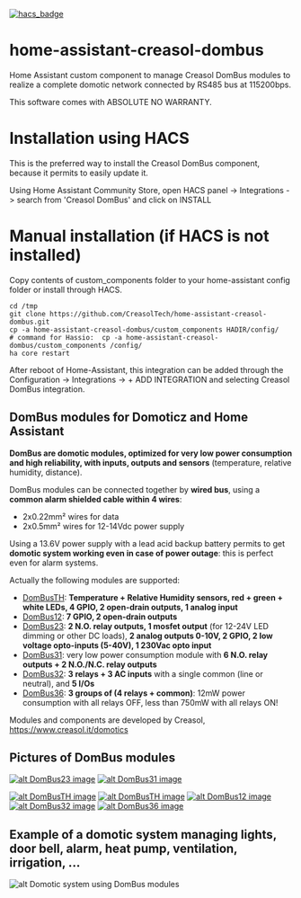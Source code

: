 [![hacs_badge](https://img.shields.io/badge/HACS-Default-orange.svg)](https://github.com/custom-components/hacs)

# home-assistant-creasol-dombus
Home Assistant custom component to manage Creasol DomBus modules to realize a complete domotic network connected by RS485 bus at 115200bps.

This software comes with ABSOLUTE NO WARRANTY.

# Installation using HACS
This is the preferred way to install the Creasol DomBus component, because it permits to easily update it.

Using Home Assistant Community Store, open HACS panel -> Integrations -> search from 'Creasol DomBus' and click on INSTALL

# Manual installation (if HACS is not installed)
Copy contents of custom_components folder to your home-assistant config folder or install through HACS.

```console
cd /tmp
git clone https://github.com/CreasolTech/home-assistant-creasol-dombus.git
cp -a home-assistant-creasol-dombus/custom_components HADIR/config/
# command for Hassio:  cp -a home-assistant-creasol-dombus/custom_components /config/
ha core restart
```

After reboot of Home-Assistant, this integration can be added through the Configuration -> Integrations -> + ADD INTEGRATION 
and selecting Creasol DomBus integration.


## DomBus modules for Domoticz and Home Assistant
**DomBus are domotic modules, optimized for very low power consumption and high reliability, with inputs, outputs and sensors** (temperature, relative humidity, distance).

DomBus modules can be connected together by **wired bus**, using a **common alarm shielded cable within 4 wires**:
* 2x0.22mm² wires for data
* 2x0.5mm² wires for 12-14Vdc power supply

Using a 13.6V power supply with a lead acid backup battery permits to get **domotic system working even in case of power outage**: this is perfect even for alarm systems.

Actually the following modules are supported:
* [DomBusTH](https://www.creasol.it/CreasolDomBusTH): **Temperature + Relative Humidity sensors, red + green + white LEDs, 4 GPIO, 2 open-drain outputs, 1 analog input**
* [DomBus12](https://www.creasol.it/CreasolDomBus12): **7 GPIO, 2 open-drain outputs**
* [DomBus23](https://www.creasol.it/CreasolDomBus23): **2 N.O. relay outputs, 1 mosfet output** (for 12-24V LED dimming or other DC loads), **2 analog outputs 0-10V, 2 GPIO, 2 low voltage opto-inputs (5-40V), 1 230Vac opto input**
* [DomBus31](https://www.creasol.it/CreasolDomBus31): very low power consumption module with **6 N.O. relay outputs + 2 N.O./N.C. relay outputs**
* [DomBus32](https://www.creasol.it/CreasolDomBus31): **3 relays + 3 AC inputs** with a single common (line or neutral), and **5 I/Os**
* [DomBus36](https://www.creasol.it/CreasolDomBus31): **3 groups of (4 relays + common)**: 12mW power consumption with all relays OFF, less than 750mW with all relays ON!

Modules and components are developed by Creasol, https://www.creasol.it/domotics

## Pictures of DomBus modules

[![alt DomBus23 image](https://images.creasol.it/creDomBus23_400.png "DomBus23: 2 N.O. relay outputs, 1 mosfet output for 12-24V LED dimming or other DC loads, 2 analog outputs 0-10V, 2 GPIO, 2 low voltage opto-inputs 5-40V, 1 230Vac opto input")](https://www.creasol.it/CreasolDomBus23)
[![alt DomBus31 image](https://images.creasol.it/creDomBus31_400.png "DomBus31: low power module with 6 N.O. relay outputs + 2 N.O./N.C. relay outputs")](https://www.creasol.it/CreasolDomBus31)

[![alt DomBusTH image](https://images.creasol.it/creDomBusTH2_200.jpg "DomBusTH front view with white led, red/green led, temperature + humidity sensor")](https://www.creasol.it/CreasolDomBusTH)
[![alt DomBusTH image](https://images.creasol.it/creDomBusTH6_200.png "DomBusTH: module with temp+humidity sensors, 3 LEDs, 4 I/O, 2 outputs, 1 analog input")](https://www.creasol.it/CreasolDomBusTH)
[![alt DomBus12 image](https://images.creasol.it/creDomBus12_400.png "DomBus12: 7 I/Os + 2 open-drain outputs that can be connected to 2 external relays")](https://www.creasol.it/CreasolDomBus12)
[![alt DomBus32 image](https://images.creasol.it/creDomBus32_3_200.png "DomBus32: 3 relays, 3 AC inputs, 5 I/Os")](https://www.creasol.it/DomBus32)
[![alt DomBus36 image](https://images.creasol.it/creDomBus36_400.png "DomBus36: 12 relays module with very low power consumption")](https://www.creasol.it/DomBus36)


## Example of a domotic system managing lights, door bell, alarm, heat pump, ventilation, irrigation, ...

![alt Domotic system using DomBus modules](https://images.creasol.it/AN_domoticz_example2.png "Example of a domotic system managing lights, door bell, alarm, heat pump, ventilation, irrigation, ...")


